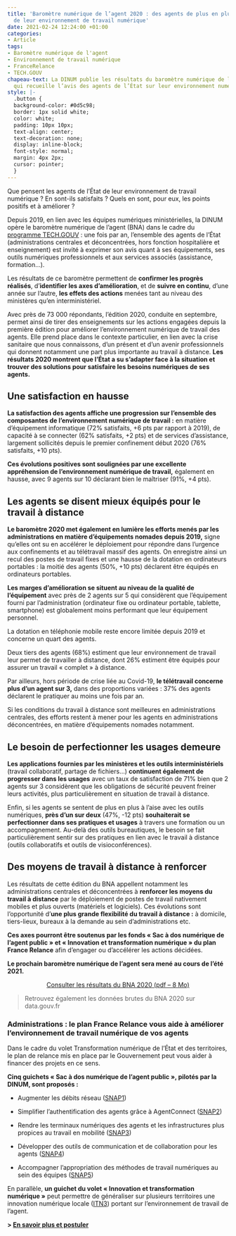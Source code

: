 ```yaml
---
title: 'Baromètre numérique de l’agent 2020 : des agents de plus en plus satisfaits
  de leur environnement de travail numérique'
date: 2021-02-24 12:24:00 +01:00
categories:
- Article
tags:
- Baromètre numérique de l'agent
- Environnement de travail numérique
- FranceRelance
- TECH.GOUV
chapeau-text: La DINUM publie les résultats du baromètre numérique de l’agent 2020,
  qui recueille l’avis des agents de l’État sur leur environnement numérique de travail.
style: |-
  .button {
  background-color: #0d5c98;
  border: 1px solid white;
  color: white;
  padding: 10px 10px;
  text-align: center;
  text-decoration: none;
  display: inline-block;
  font-style: normal;
  margin: 4px 2px;
  cursor: pointer;
  }
---
```


Que pensent les agents de l’État de leur environnement de travail numérique ? En sont-ils satisfaits ? Quels en sont, pour eux, les points positifs et à améliorer ?

Depuis 2019, en lien avec les équipes numériques ministérielles, la DINUM opère le baromètre numérique de l’agent (BNA) dans le cadre du [programme TECH.GOUV](https://www.numerique.gouv.fr/publications/tech-gouv-strategie-et-feuille-de-route-2019-2021/) : une fois par an, l’ensemble des agents de l’État (administrations centrales et déconcentrées, hors fonction hospitalière et enseignement) est invité à exprimer son avis quant à ses équipements, ses outils numériques professionnels et aux services associés (assistance, formation…).

Les résultats de ce baromètre permettent de **confirmer les progrès réalisés**, d’**identifier les axes d’amélioration**, et de **suivre en continu**, d’une année sur l’autre, **les effets des actions** menées tant au niveau des ministères qu’en interministériel.

Avec près de 73 000 répondants, l’édition 2020, conduite en septembre, permet ainsi de tirer des enseignements sur les actions engagées depuis la première édition pour améliorer l’environnement numérique de travail des agents. Elle prend place dans le contexte particulier, en lien avec la crise sanitaire que nous connaissons, d’un présent et d’un avenir professionnels qui donnent notamment une part plus importante au travail à distance. **Les résultats 2020 montrent que l’État a su s’adapter face à la situation et trouver des solutions pour satisfaire les besoins numériques de ses agents.**

## Une satisfaction en hausse

**La satisfaction des agents affiche une progression sur l’ensemble des composantes de l’environnement numérique de travail :** en matière d’équipement informatique (72% satisfaits, +6&nbsp;pts par rapport à 2019), de capacité à se connecter (62% satisfaits, +2&nbsp;pts) et de services d’assistance, largement sollicités depuis le premier confinement début 2020 (76% satisfaits, +10&nbsp;pts).

**Ces évolutions positives sont soulignées par une excellente appréhension de l’environnement numérique de travail,** également en hausse, avec 9 agents sur 10 déclarant bien le maîtriser (91%, +4&nbsp;pts).

## Les agents se disent mieux équipés pour le travail à distance

**Le baromètre 2020 met également en lumière les efforts menés par les administrations en matière d’équipements nomades depuis 2019,** signe qu’elles ont su en accélérer le déploiement pour répondre dans l’urgence aux confinements et au télétravail massif des agents. On enregistre ainsi un recul des postes de travail fixes et une hausse de la dotation en ordinateurs portables : la moitié des agents (50%, +10&nbsp;pts) déclarent être équipés en ordinateurs portables.

**Les marges d’amélioration se situent au niveau de la qualité de l’équipement** avec près de 2&nbsp;agents sur 5 qui considèrent que l’équipement fourni par l’administration (ordinateur fixe ou ordinateur portable, tablette, smartphone) est globalement moins performant que leur équipement personnel.

La dotation en téléphonie mobile reste encore limitée depuis 2019 et concerne un quart des agents.

Deux tiers des agents (68%) estiment que leur environnement de travail leur permet de travailler à distance, dont 26% estiment être équipés pour assurer un travail « complet » à distance.

Par ailleurs, hors période de crise liée au Covid-19, **le télétravail concerne plus d’un agent sur 3,** dans des proportions variées : 37% des agents déclarent le pratiquer au moins une fois par an.

Si les conditions du travail à distance sont meilleures en administrations centrales, des efforts restent à mener pour les agents en administrations déconcentrées, en matière d’équipements nomades notamment.

## Le besoin de perfectionner les usages demeure

**Les applications fournies par les ministères et les outils interministériels** (travail collaboratif, partage de fichiers…) **continuent également de progresser dans les usages** avec un taux de satisfaction de 71% bien que 2 agents sur 3 considèrent que les obligations de sécurité peuvent freiner leurs activités, plus particulièrement en situation de travail à distance.

Enfin, si les agents se sentent de plus en plus à l’aise avec les outils numériques, **près d’un sur deux** (47%, -12&nbsp;pts) **souhaiterait se perfectionner dans ses pratiques et usages** à travers une formation ou un accompagnement. Au-delà des outils bureautiques, le besoin se fait particulièrement sentir sur des pratiques en lien avec le travail à distance (outils collaboratifs et outils de visioconférences).

## Des moyens de travail à distance à renforcer

Les résultats de cette édition du BNA appellent notamment les administrations centrales et déconcentrées à **renforcer les moyens du travail à distance** par le déploiement de postes de travail nativement mobiles et plus ouverts (matériels et logiciels). Ces évolutions sont l’opportunité d’**une plus grande flexibilité du travail à distance :** à domicile, tiers-lieux, bureaux à la demande au sein d’administrations etc.

**Ces axes pourront être soutenus par les fonds « Sac à dos numérique de l’agent public » et « Innovation et transformation numérique » du plan France Relance** afin d’engager ou d’accélérer les actions décidées.

**Le prochain baromètre numérique de l’agent sera mené au cours de l’été 2021.**

<p align="center"><a href="" class="button">Consulter les résultats du BNA 2020 (pdf – 8&nbsp;Mo)</a></p>

> Retrouvez également les données brutes du BNA 2020 sur data.gouv.fr

<div class="encadre noir"><h3 class="margin-bottom-1 h4">Administrations&nbsp;: le plan France Relance vous aide à améliorer l’environnement de travail numérique de vos agents</h3><p>Dans le cadre du volet Transformation numérique de l’État et des territoires, le plan de relance mis en place par le Gouvernement peut vous aider à financer des projets en ce sens.</p><p><b>Cinq guichets «&nbsp;Sac à dos numérique de l’agent public&nbsp;», pilotés par la DINUM, sont proposés&nbsp;:</b></p> <ul> <li> <p>Augmenter les débits réseau (<a href="https://france-relance.transformation.gouv.fr/93da-augmenter-les-debits-reseau" title="SNAP1 - Lien externe">SNAP1</a>)</p> </li> <li> <p>Simplifier l’authentification des agents grâce à AgentConnect (<a href="https://france-relance.transformation.gouv.fr/953d-simplifier-lauthentification-des-agents-grace" title="SNAP2 - Lien externe">SNAP2</a>)</p> </li> <li> <p>Rendre les terminaux numériques des agents et les infrastructures plus propices au travail en mobilité (<a href="https://france-relance.transformation.gouv.fr/074d-rendre-les-terminaux-numeriques-des-agents-et" title="SNAP3 - Lien externe">SNAP3</a>)</p> </li> <li> <p>Développer des outils de communication et de collaboration pour les agents (<a href="https://france-relance.transformation.gouv.fr/b8f4-developper-des-outils-de-communication-et-de-" title="SNAP4 - Lien externe">SNAP4</a>)</p></li><li><p>Accompagner l’appropriation des méthodes de travail numériques au sein des équipes (<a href="https://france-relance.transformation.gouv.fr/b07b-accompagner-lappropriation-des-methodes-de-tr" title="SNAP5 - Lien externe">SNAP5</a>)</p></li></ul><p>En parallèle, <b>un guichet du volet «&nbsp;Innovation et transformation numérique&nbsp;»</b> peut permettre de généraliser sur plusieurs territoires une innovation numérique locale (<a href="https://france-relance.transformation.gouv.fr/fb0c-generaliser-sur-plusieurs-territoires-une-inn" title="ITN3 - Lien externe">ITN3</a>) portant sur l’environnement de travail de l’agent.</p><p><b>&gt; <a href="https://france-relance.transformation.gouv.fr/" title="En savoir plus et postuler - Lien externe">En savoir plus et postuler</a></b></p></div>